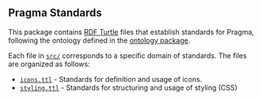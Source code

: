 ## Pragma Standards

This package contains [RDF Turtle](https://www.w3.org/TR/turtle/) files that establish standards for Pragma, following the ontology defined in the [ontology package](../ds-ontology/README.md).

Each file in [`src/`](./src/) corresponds to a specific domain of standards. The files are organized as follows:

- [`icons.ttl`](src/icons.ttl) - Standards for definition and usage of icons.
- [`styling.ttl`](src/styling.ttl) - Standards for structuring and usage of styling (CSS)